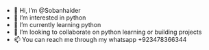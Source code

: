- 👋 Hi, I’m @Sobanhaider
- 👀 I’m interested in python
- 🌱 I’m currently learning python
- 💞️ I’m looking to collaborate on python learning or building projects
- 📫 You can reach me through my whatsapp +923478366344

<!---
Sobanhaider/Sobanhaider is a ✨ special ✨ repository because its `README.md` (this file) appears on your GitHub profile.
You can click the Preview link to take a look at your changes.
--->
